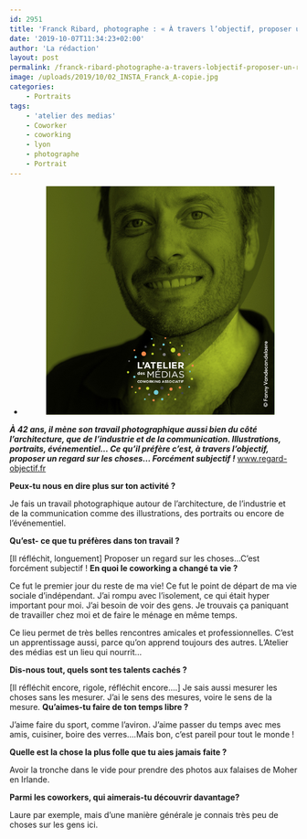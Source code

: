 ```yaml
---
id: 2951
title: 'Franck Ribard, photographe : « À travers l’objectif, proposer un regard sur les choses… forcément subjectif ! »'
date: '2019-10-07T11:34:23+02:00'
author: 'La rédaction'
layout: post
permalink: /franck-ribard-photographe-a-travers-lobjectif-proposer-un-regard-sur-les-choses-forcement-subjectif/
image: /uploads/2019/10/02_INSTA_Franck_A-copie.jpg
categories:
    - Portraits
tags:
    - 'atelier des medias'
    - Coworker
    - coworking
    - lyon
    - photographe
    - Portrait
---
```


- <figure><img src="/uploads/2019/10/02_INSTA_Franck_A-copie-1.jpg" alt="Illustration"></figure>

***À 42 ans, il mène son travail photographique aussi bien du côté l’architecture, que de l’industrie et de la communication. Illustrations, portraits, événementiel… Ce qu’il préfère c’est, à travers l’objectif, proposer un regard sur les choses… Forcément subjectif !*** [www.regard-objectif.fr ](http://www.regard-objectif.fr/)

**Peux-tu nous en dire plus sur ton activité ?**

Je fais un travail photographique autour de l’architecture, de l’industrie et de la communication comme des illustrations, des portraits ou encore de l’événementiel.

**Qu’est- ce que tu préfères dans ton travail ?**

\[Il réfléchit, longuement\] Proposer un regard sur les choses…C’est forcément subjectif ! **En quoi le coworking a changé ta vie ?**

Ce fut le premier jour du reste de ma vie! Ce fut le point de départ de ma vie sociale d’indépendant. J’ai rompu avec l’isolement, ce qui était hyper important pour moi. J’ai besoin de voir des gens. Je trouvais ça paniquant de travailler chez moi et de faire le ménage en même temps.

Ce lieu permet de très belles rencontres amicales et professionnelles. C’est un apprentissage aussi, parce qu’on apprend toujours des autres. L’Atelier des médias est un lieu qui nourrit…

**Dis-nous tout, quels sont tes talents cachés ?**

\[Il réfléchit encore, rigole, réfléchit encore….\] Je sais aussi mesurer les choses sans les mesurer. J’ai le sens des mesures, voire le sens de la mesure. **Qu’aimes-tu faire de ton temps libre ?**

J’aime faire du sport, comme l’aviron. J’aime passer du temps avec mes amis, cuisiner, boire des verres….Mais bon, c’est pareil pour tout le monde !

**Quelle est la chose la plus folle que tu aies jamais faite ?**

Avoir la tronche dans le vide pour prendre des photos aux falaises de Moher en Irlande.

**Parmi les coworkers, qui aimerais-tu découvrir davantage?**

Laure par exemple, mais d’une manière générale je connais très peu de choses sur les gens ici.